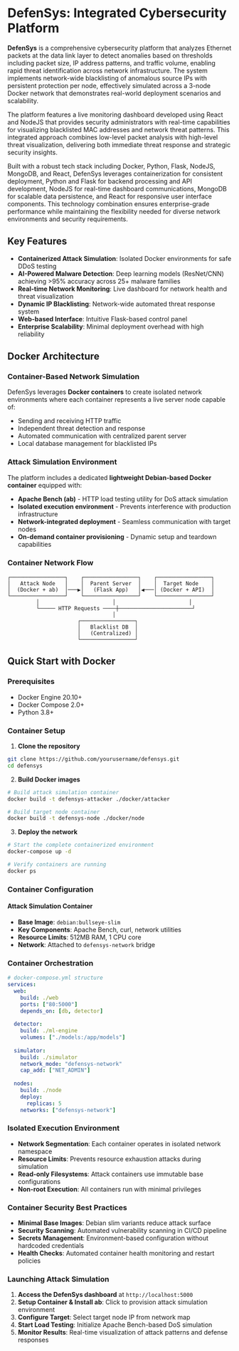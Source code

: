 # DefenSys: Integrated Cybersecurity Platform

**DefenSys** is a comprehensive cybersecurity platform that analyzes Ethernet packets at the data link layer to detect anomalies based on thresholds including packet size, IP address patterns, and traffic volume, enabling rapid threat identification across network infrastructure. The system implements network-wide blacklisting of anomalous source IPs with persistent protection per node, effectively simulated across a 3-node Docker network that demonstrates real-world deployment scenarios and scalability.

The platform features a live monitoring dashboard developed using React and NodeJS that provides security administrators with real-time capabilities for visualizing blacklisted MAC addresses and network threat patterns. This integrated approach combines low-level packet analysis with high-level threat visualization, delivering both immediate threat response and strategic security insights.

Built with a robust tech stack including Docker, Python, Flask, NodeJS, MongoDB, and React, DefenSys leverages containerization for consistent deployment, Python and Flask for backend processing and API development, NodeJS for real-time dashboard communications, MongoDB for scalable data persistence, and React for responsive user interface components. This technology combination ensures enterprise-grade performance while maintaining the flexibility needed for diverse network environments and security requirements.

## Key Features

- **Containerized Attack Simulation**: Isolated Docker environments for safe DDoS testing
- **AI-Powered Malware Detection**: Deep learning models (ResNet/CNN) achieving >95% accuracy across 25+ malware families
- **Real-time Network Monitoring**: Live dashboard for network health and threat visualization
- **Dynamic IP Blacklisting**: Network-wide automated threat response system
- **Web-based Interface**: Intuitive Flask-based control panel
- **Enterprise Scalability**: Minimal deployment overhead with high reliability


## Docker Architecture

### Container-Based Network Simulation

DefenSys leverages **Docker containers** to create isolated network environments where each container represents a live server node capable of:

- Sending and receiving HTTP traffic
- Independent threat detection and response
- Automated communication with centralized parent server
- Local database management for blacklisted IPs


### Attack Simulation Environment

The platform includes a dedicated **lightweight Debian-based Docker container** equipped with:

- **Apache Bench (ab)** - HTTP load testing utility for DoS attack simulation
- **Isolated execution environment** - Prevents interference with production infrastructure
- **Network-integrated deployment** - Seamless communication with target nodes
- **On-demand container provisioning** - Dynamic setup and teardown capabilities


### Container Network Flow

```
┌─────────────────┐    ┌─────────────────┐    ┌─────────────────┐
│   Attack Node   │    │  Parent Server  │    │  Target Node    │
│  (Docker + ab)  │───▶│   (Flask App)   │◀───│ (Docker + API)  │
└─────────────────┘    └─────────────────┘    └─────────────────┘
         │                       │                       │
         └───── HTTP Requests ────┼───────────────────────┘
                                 │
                      ┌─────────────────┐
                      │   Blacklist DB  │
                      │   (Centralized) │
                      └─────────────────┘
```


## Quick Start with Docker

### Prerequisites

- Docker Engine 20.10+
- Docker Compose 2.0+
- Python 3.8+


### Container Setup

1. **Clone the repository**
```bash
git clone https://github.com/yourusername/defensys.git
cd defensys
```

2. **Build Docker images**
```bash
# Build attack simulation container
docker build -t defensys-attacker ./docker/attacker

# Build target node container  
docker build -t defensys-node ./docker/node
```

3. **Deploy the network**
```bash
# Start the complete containerized environment
docker-compose up -d

# Verify containers are running
docker ps
```


### Container Configuration

#### Attack Simulation Container

- **Base Image**: `debian:bullseye-slim`
- **Key Components**: Apache Bench, curl, network utilities
- **Resource Limits**: 512MB RAM, 1 CPU core
- **Network**: Attached to `defensys-network` bridge




### Container Orchestration

```yaml
# docker-compose.yml structure
services:
  web:
    build: ./web
    ports: ["80:5000"]
    depends_on: [db, detector]
    
  detector:
    build: ./ml-engine
    volumes: ["./models:/app/models"]
    
  simulator:
    build: ./simulator
    network_mode: "defensys-network"
    cap_add: ["NET_ADMIN"]
    
  nodes:
    build: ./node
    deploy:
      replicas: 5
    networks: ["defensys-network"]
```

### Isolated Execution Environment

- **Network Segmentation**: Each container operates in isolated network namespace
- **Resource Limits**: Prevents resource exhaustion attacks during simulation
- **Read-only Filesystems**: Attack containers use immutable base configurations
- **Non-root Execution**: All containers run with minimal privileges


### Container Security Best Practices

- **Minimal Base Images**: Debian slim variants reduce attack surface
- **Security Scanning**: Automated vulnerability scanning in CI/CD pipeline
- **Secrets Management**: Environment-based configuration without hardcoded credentials
- **Health Checks**: Automated container health monitoring and restart policies


### Launching Attack Simulation

1. **Access the DefenSys dashboard** at `http://localhost:5000`
2. **Setup Container \& Install ab**: Click to provision attack simulation environment
3. **Configure Target**: Select target node IP from network map
4. **Start Load Testing**: Initialize Apache Bench-based DoS simulation
5. **Monitor Results**: Real-time visualization of attack patterns and defense responses







